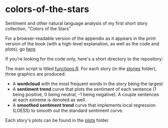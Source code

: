 # colors-of-the-stars
Sentiment and other natural language analysis of my first short story collection, "Colors of the Stars"


For a browser-readable version of the appendix as it appears in the print version of the book (with a high-level explanation, as well as the code and plots), go [here](https://kollmi.github.io/appendix.html)  

If you're looking for the code only, here's a short directory to the repository:

The main script is titled [functions.R](https://github.com/kollmi/colors-of-the-stars/blob/main/functions.R). For each story (in the [stories](https://github.com/kollmi/colors-of-the-stars/tree/main/stories) folder), three graphics are produced:
- A **wordcloud** with the most frequent words in the story being the largest
- A **sentiment trend** curve that plots the sentiment of each sentence (1 being positive, 0 being neutral, -1 being negative). A couple sentences at each extreme is denoted as well.
- A **smoothed sentiment trend** curve that implements local regression (LOESS) to smooth out the standard sentiment curve.

Each story's plots can be found in the [plots](https://github.com/kollmi/colors-of-the-stars/tree/main/plots) folder.
